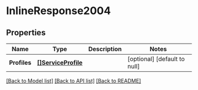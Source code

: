 # InlineResponse2004

## Properties
Name | Type | Description | Notes
------------ | ------------- | ------------- | -------------
**Profiles** | [**[]ServiceProfile**](ServiceProfile.md) |  | [optional] [default to null]

[[Back to Model list]](../README.md#documentation-for-models) [[Back to API list]](../README.md#documentation-for-api-endpoints) [[Back to README]](../README.md)

